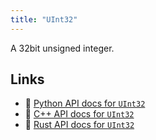 ```yaml
---
title: "UInt32"
---
```


A 32bit unsigned integer.


## Links
 * 🐍 [Python API docs for `UInt32`](https://ref.rerun.io/docs/python/stable/common/datatypes#rerun.datatypes.UInt32)
 * 🌊 [C++ API docs for `UInt32`](https://ref.rerun.io/docs/cpp/stable/structrerun_1_1datatypes_1_1UInt32.html?speculative-link)
 * 🦀 [Rust API docs for `UInt32`](https://docs.rs/rerun/latest/rerun/datatypes/struct.UInt32.html)


